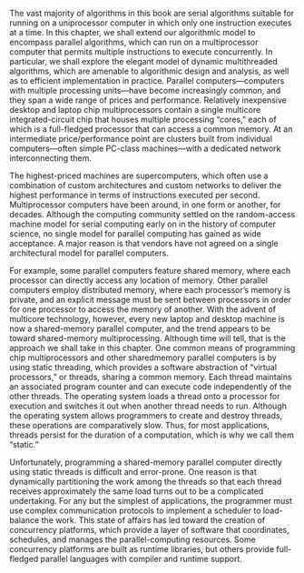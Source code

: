 The vast majority of algorithms in this book are serial algorithms suitable for
running on a uniprocessor computer in which only one instruction executes at a
time. In this chapter, we shall extend our algorithmic model to encompass parallel
algorithms, which can run on a multiprocessor computer that permits multiple
instructions to execute concurrently. In particular, we shall explore the elegant
model of dynamic multithreaded algorithms, which are amenable to algorithmic
design and analysis, as well as to efficient implementation in practice.
Parallel computers—computers with multiple processing units—have become
increasingly common, and they span a wide range of prices and performance. Relatively inexpensive desktop and laptop chip multiprocessors contain a single multicore integrated-circuit chip that houses multiple processing “cores,” each of which
is a full-fledged processor that can access a common memory. At an intermediate price/performance point are clusters built from individual computers—often
simple PC-class machines—with a dedicated network interconnecting them.

The
highest-priced machines are supercomputers, which often use a combination of
custom architectures and custom networks to deliver the highest performance in
terms of instructions executed per second.
Multiprocessor computers have been around, in one form or another, for
decades. Although the computing community settled on the random-access machine model for serial computing early on in the history of computer science, no
single model for parallel computing has gained as wide acceptance. A major reason is that vendors have not agreed on a single architectural model for parallel
computers. 

For example, some parallel computers feature shared memory, where
each processor can directly access any location of memory. Other parallel computers employ distributed memory, where each processor’s memory is private, and
an explicit message must be sent between processors in order for one processor to
access the memory of another. With the advent of multicore technology, however,
every new laptop and desktop machine is now a shared-memory parallel computer, and the trend appears to be toward shared-memory multiprocessing. Although time
will tell, that is the approach we shall take in this chapter.
One common means of programming chip multiprocessors and other sharedmemory parallel computers is by using static threading, which provides a software
abstraction of “virtual processors,” or threads, sharing a common memory. Each
thread maintains an associated program counter and can execute code independently of the other threads. The operating system loads a thread onto a processor
for execution and switches it out when another thread needs to run. Although the
operating system allows programmers to create and destroy threads, these operations are comparatively slow. Thus, for most applications, threads persist for the
duration of a computation, which is why we call them “static.”


Unfortunately, programming a shared-memory parallel computer directly using
static threads is difficult and error-prone. One reason is that dynamically partitioning the work among the threads so that each thread receives approximately
the same load turns out to be a complicated undertaking. For any but the simplest of applications, the programmer must use complex communication protocols
to implement a scheduler to load-balance the work. This state of affairs has led
toward the creation of concurrency platforms, which provide a layer of software
that coordinates, schedules, and manages the parallel-computing resources. Some
concurrency platforms are built as runtime libraries, but others provide full-fledged
parallel languages with compiler and runtime support.
